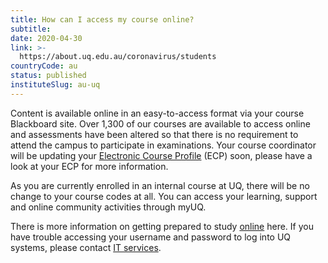 ```yaml
---
title: How can I access my course online?
subtitle: 
date: 2020-04-30
link: >-
  https://about.uq.edu.au/coronavirus/students
countryCode: au
status: published
instituteSlug: au-uq
---
```

Content is available online in an easy-to-access format via your course Blackboard site. Over 1,300 of our courses are available to access online and assessments have been altered so that there is no requirement to attend the campus to participate in examinations. Your course coordinator will be updating your [Electronic Course Profile](https://www.courses.uq.edu.au/) (ECP) soon, please have a look at your ECP for more information.

As you are currently enrolled in an internal course at UQ, there will be no change to your course codes at all. You can access your learning, support and online community activities through myUQ.

There is more information on getting prepared to study [online](https://life.uq.edu.au/online-life) here. If you have trouble accessing your username and password to log into UQ systems, please contact [IT services](https://my.uq.edu.au/information-and-services/information-technology/student-it-support).
